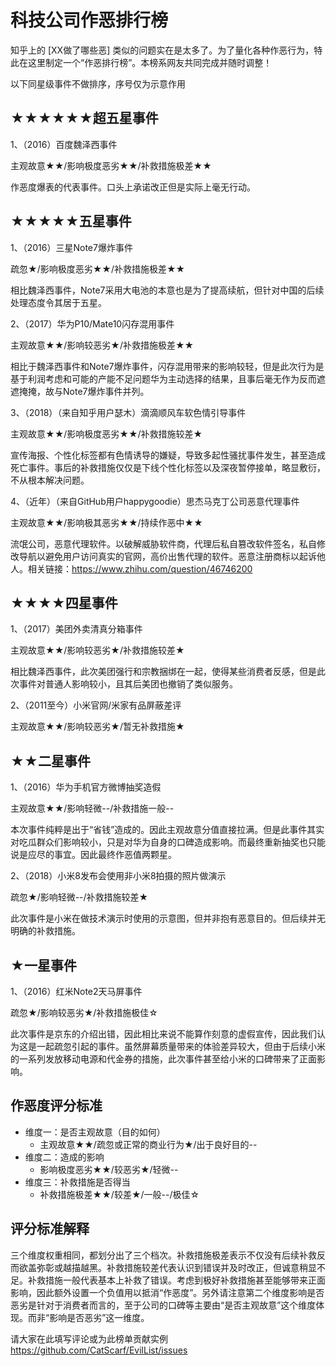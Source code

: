 # 科技公司作恶排行榜

知乎上的 [XX做了哪些恶] 类似的问题实在是太多了。为了量化各种作恶行为，特此在这里制定一个“作恶排行榜”。本榜系网友共同完成并随时调整！

以下同星级事件不做排序，序号仅为示意作用

## ★★★★★★超五星事件

1、（2016）百度魏泽西事件

主观故意★★/影响极度恶劣★★/补救措施极差★★ 

作恶度爆表的代表事件。口头上承诺改正但是实际上毫无行动。

## ★★★★★五星事件

1、（2016）三星Note7爆炸事件

疏忽★/影响极度恶劣★★/补救措施极差★★

相比魏泽西事件，Note7采用大电池的本意也是为了提高续航，但针对中国的后续处理态度令其居于五星。

2、（2017）华为P10/Mate10闪存混用事件

主观故意★★/影响较恶劣★/补救措施极差★★

相比于魏泽西事件和Note7爆炸事件，闪存混用带来的影响较轻，但是此次行为是基于利润考虑和可能的产能不足问题华为主动选择的结果，且事后毫无作为反而遮遮掩掩，故与Note7爆炸事件并列。

3、（2018）（来自知乎用户瑟木）滴滴顺风车软色情引导事件

主观故意★★/影响极度恶劣★★/补救措施较差★

宣传海报、个性化标签都有色情诱导的嫌疑，导致多起性骚扰事件发生，甚至造成死亡事件。事后的补救措施仅仅是下线个性化标签以及深夜暂停接单，略显敷衍，不从根本解决问题。

4、（近年）（来自GitHub用户happygoodie）思杰马克丁公司恶意代理事件

主观故意★★/影响极其恶劣★★/持续作恶中★★

流氓公司，恶意代理软件。以破解威胁软件商，代理后私自篡改软件签名，私自修改导航以避免用户访问真实的官网，高价出售代理的软件。恶意注册商标以起诉他人。相关链接：https://www.zhihu.com/question/46746200

## ★★★★四星事件 

1、（2017）美团外卖清真分箱事件

主观故意★★/影响较恶劣★/补救措施较差★

相比魏泽西事件，此次美团强行和宗教捆绑在一起，使得某些消费者反感，但是此次事件对普通人影响较小，且其后美团也撤销了类似服务。

2、（2011至今）小米官网/米家有品屏蔽差评

主观故意★★/影响较恶劣★/暂无补救措施★

## ★★二星事件

1、（2016）华为手机官方微博抽奖造假

主观故意★★/影响轻微--/补救措施一般--

本次事件纯粹是出于“省钱”造成的。因此主观故意分值直接拉满。但是此事件其实对吃瓜群众们影响较小，只是对华为自身的口碑造成影响。而最终重新抽奖也只能说是应尽的事宜。因此最终作恶值两颗星。

2、（2018）小米8发布会使用非小米8拍摄的照片做演示

疏忽★/影响轻微--/补救措施较差★

此次事件是小米在做技术演示时使用的示意图，但并非抱有恶意目的。但后续并无明确的补救措施。

## ★一星事件

1、（2016）红米Note2天马屏事件

疏忽★/影响较恶劣★/补救措施极佳☆

此次事件是京东的介绍出错，因此相比来说不能算作刻意的虚假宣传，因此我们认为这是一起疏忽引起的事件。虽然屏幕质量带来的体验差异较大，但由于后续小米的一系列发放移动电源和代金券的措施，此次事件甚至给小米的口碑带来了正面影响。

## 作恶度评分标准

- 维度一：是否主观故意（目的如何）
  - 主观故意★★/疏忽或正常的商业行为★/出于良好目的-- 
- 维度二：造成的影响
  - 影响极度恶劣★★/较恶劣★/轻微-- 
- 维度三：补救措施是否得当
  - 补救措施极差★★/较差★/一般--/极佳☆

## 评分标准解释

三个维度权重相同，都划分出了三个档次。补救措施极差表示不仅没有后续补救反而欲盖弥彰或越描越黑。补救措施较差代表认识到错误并及时改正，但诚意稍显不足。补救措施一般代表基本上补救了错误。考虑到极好补救措施甚至能够带来正面影响，因此额外设置一个负值用以抵消“作恶度”。另外请注意第二个维度影响是否恶劣是针对于消费者而言的，至于公司的口碑等主要由“是否主观故意”这个维度体现。而非“影响是否恶劣”这一维度。

请大家在此填写评论或为此榜单贡献实例 https://github.com/CatScarf/EvilList/issues
